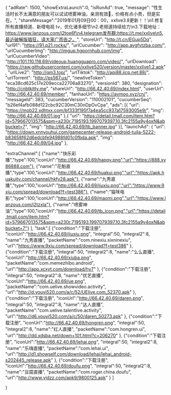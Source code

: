 {
	"adRate": 1500,
	"showExtraLaunch":0,
	"isRunAd": true,
	"message": "性生活时长不太满意的朋友可以试试喷雾神油，亲测有效🙈，价格有点小贵，但是实在。",
	"shareMessage":"2019年01月09日00：00，xxlive3.8更新！！\n1.修复所有直播频道、新增电视 tv，优化诸多细节\n2.老频道持续给力\n3.下载地址：https://www.lanzous.com/i2toe6f\n4.telegram发布群:https://t.me/xxlive\n5.最近破解版猖狂，请大家广而告之。",
	"storeUrl": "http://t.cn/EGup5Dq",
	"url91": "https://91.p21.rocks/",
	"urlCucumber": "http://app.avgfytzba.com/",
	"urlCucumberImg": "http://imgup.hgpornhub.com/img",
	"urlCucumberVideo": "http://101.110.118.69/videoup.huangguapro.com/video/",
	"urlDownload": "https://raw.githubusercontent.com/xxlive520/version/master/xxlive1.2.apk",
	"urlLive2": "http://qm3.top/",
	"urlTiktok": "http://api88.iicp.net:88/",
	"urlTorrent": "http://ps567.us/",
	"newliveToken": "eca38cd625c17e209ecca22706a83270",
	"versionId": 380,
	"designation": "http://cnbtkitty.me",
	"shareUrl": "http://66.42.40.69/index.html",
	"userUrl": "http://66.42.40.69/member",
	"fanhaoUrl": "https://avmoo.xyz/cn/",
	"messageId": 383,
	"cucumberVersion": "110002101",
	"cucumberSeq": "b26ef4afb088d122cbc92C30mC30nDpOvCpa",
	"ads": [{
		"url": "https://mob22.xdhtxx.com/bf333f195f7a4ea5cc937a17593005e9/",
		"img": "http://66.42.40.69/01.jpg"
	},{
		"url": "https://detail.tmall.com/item.htm?id=579667013575&spm=a230r.7195193.1997079397.10.3fc2155a9y4oxN&abbucket=7",
		"img": "http://66.42.40.69/tb_banner.jpg"
	}],
	"launchAd": {
		"url": "https://down.xnnyouhui.com/gamecenter-release-android-tuila-5222-b83658f62d6edcbfe94988fd01c0fbda.apk",
		"img": "http://66.42.40.69/04.jpg"
	},

"extraChannel":[
{"name":"快乐彩播","type":100,"iconUrl":"http://66.42.40.69/happy.png","url":"https://888.xy86888.com"},
{"name":"花魁直播","type":100,"iconUrl":"http://66.42.40.69/huakui.png","url":"https://apk.huakuitv.com/channel/hkfy28.apk"},
{"name":"九秀直播","type":100,"iconUrl":"http://66.42.40.69/jiuxiu.png","url":"https://www.9xiu.com/spread/download?f=test386"},
{"name":"猫咪电影","type":100,"iconUrl":"http://66.42.40.69/maomi.png","url":"https://www.lanzous.com/i2tzxla"},
{"name":"喷雾神油","type":100,"iconUrl":"http://66.42.40.69/tb_icon.png","url":"https://detail.tmall.com/item.htm?id=579667013575&spm=a230r.7195193.1997079397.10.3fc2155a9y4oxN&abbucket=7"}
],
"task":[
{"condition":"下载注册",
"iconUrl":"http://66.42.40.69/jiuxiu.png",
"integral":50,
"integral2":8,
"name":"九秀直播",
"packetName":"com.ninexiu.sixninexiu",
"url":"https://www.9xiu.com/spread/download?f=test386"
},
{"condition":"下载注册",
"integral":50,
"integral2":8,
"name":"么么直播",
"iconUrl":"http://66.42.40.69/xiuba.png",
"packetName":"com.memezhibo.android",
"url":"http://app.xcxyt.com/download/hy7"
},
{"condition":"下载注册",
"integral":50,
"integral2":8,
"name":"优艺直播",
"iconUrl":"http://66.42.40.69/ue.png",
"packetName":"com.uelive.showvideo.activity",
"url":"http://d.youyi520.com/a/c/52/UElive.com_52370.apk"
},
{"condition":"下载注册",
"iconUrl":"http://66.42.40.69/daren.png",
"integral":50,
"integral2":8,
"name":"达人直播",
"packetName":"com.uelive.talentlive.activity",
"url":"http://d6.youyi520.com/a/c/50/daren_50273.apk"
},
{"condition":"下载注册",
"iconUrl":"http://66.42.40.69/hongren.png",
"integral":50,
"integral2":8,
"name":"红人直播",
"packetName":"com.hongren.ui",
"url":"http://dd.xdsba.net/down+101.html?c=206270"
},
{"condition":"下载注册",
"iconUrl":"http://66.42.40.69/lehai.png",
"integral":50,
"integral2":8,
"name":"乐嗨直播",
"packetName":"com.lehai.ui",
"url":"http://d1.showself.com/download/lehai/lehai_android-s202445_release.apk"
},
{"condition":"下载注册",
"iconUrl":"http://66.42.40.69/doufu.png",
"integral":50,
"integral2":8,
"name":"豆腐直播",
"packetName":"com.roger.china.doufu",
"url":"http://www.yjdzz.com/apk9/9800125.apk"
}
]

}
